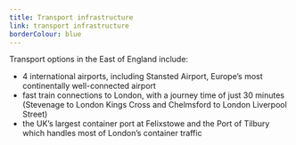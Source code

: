 ```yaml
---
title: Transport infrastructure
link: transport infrastructure
borderColour: blue
---
```

Transport options in the East of England include: 

- 4 international airports, including Stansted Airport, Europe’s most continentally well-connected airport
- fast train connections to London, with a journey time of just 30 minutes (Stevenage to London Kings Cross and Chelmsford to London Liverpool Street)
- the UK’s largest container port at Felixstowe and the Port of Tilbury which handles most of London’s container traffic
